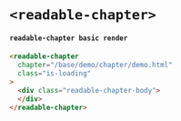 # `<readable-chapter>`

#### `readable-chapter basic render`

```html
<readable-chapter
  chapter="/base/demo/chapter/demo.html"
  class="is-loading"
>
  <div class="readable-chapter-body">
  </div>
</readable-chapter>

```


